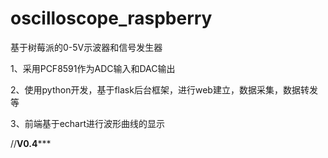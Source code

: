 # oscilloscope_raspberry
基于树莓派的0-5V示波器和信号发生器

1、采用PCF8591作为ADC输入和DAC输出

2、使用python开发，基于flask后台框架，进行web建立，数据采集，数据转发等

3、前端基于echart进行波形曲线的显示


//******************************V0.4*********************************
